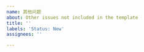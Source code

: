 ```yaml
---
name: 其他问题
about: Other issues not included in the template
title: ''
labels: 'Status: New'
assignees: ''

---
```



